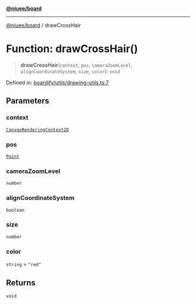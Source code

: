 [**@niuee/board**](../README.md)

***

[@niuee/board](../globals.md) / drawCrossHair

# Function: drawCrossHair()

> **drawCrossHair**(`context`, `pos`, `cameraZoomLevel`, `alignCoordinateSystem`, `size`, `color`): `void`

Defined in: [boardify/utils/drawing-utils.ts:7](https://github.com/niuee/board/blob/cc09a87e934160adef876c4e11d51fd97e78653d/src/boardify/utils/drawing-utils.ts#L7)

## Parameters

### context

[`CanvasRenderingContext2D`](https://developer.mozilla.org/docs/Web/API/CanvasRenderingContext2D)

### pos

[`Point`](../type-aliases/Point.md)

### cameraZoomLevel

`number`

### alignCoordinateSystem

`boolean`

### size

`number`

### color

`string` = `"red"`

## Returns

`void`
